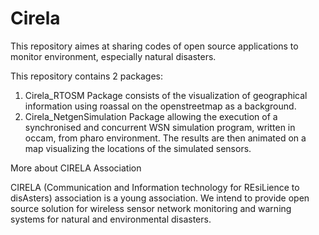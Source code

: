 Cirela
======

This repository aimes at sharing codes of open source applications to monitor environment, especially natural disasters.

This repository contains 2 packages:
1. Cirela_RTOSM Package consists of the visualization of geographical information using roassal on the openstreetmap as a background.
2. Cirela_NetgenSimulation Package allowing the execution of a synchronised and concurrent WSN simulation program, written in occam, from pharo environment. The results are then animated on a map visualizing the locations of the simulated sensors.

More about CIRELA Association

CIRELA (Communication and Information technology for REsiLience to disAsters) association is a young association. We intend to provide open source solution for wireless sensor network monitoring and warning systems for natural and environmental disasters.

